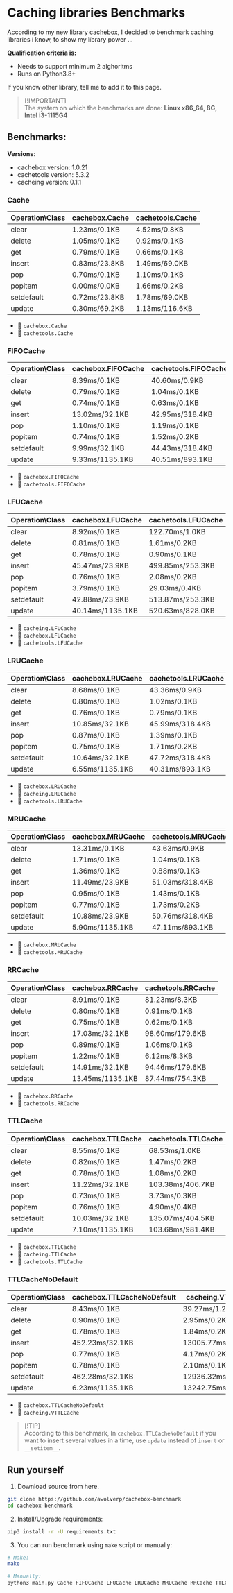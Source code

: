 # Caching libraries Benchmarks
According to my new library [cachebox](https://github.com/awolverp/cachebox), I decided to benchmark caching libraries
i know, to show my library power ...

**Qualification criteria is:**
- Needs to support minimum 2 alghoritms
- Runs on Python3.8+

If you know other library, tell me to add it to this page.

> [!IMPORTANT]\
> The system on which the benchmarks are done: **Linux x86_64, 8G, Intel i3-1115G4**

## Benchmarks:
**Versions**:
- cachebox version: 1.0.21
- cachetools version: 5.3.2
- cacheing version: 0.1.1


### Cache 

| Operation\Class | cachebox.Cache | cachetools.Cache |
| --------------- | -------------- | ---------------- |
| clear           | 1.23ms/0.1KB   | 4.52ms/0.8KB     |
| delete          | 1.05ms/0.1KB   | 0.92ms/0.1KB     |
| get             | 0.79ms/0.1KB   | 0.66ms/0.1KB     |
| insert          | 0.83ms/23.8KB  | 1.49ms/69.0KB    |
| pop             | 0.70ms/0.1KB   | 1.10ms/0.1KB     |
| popitem         | 0.00ms/0.0KB   | 1.66ms/0.2KB     |
| setdefault      | 0.72ms/23.8KB  | 1.78ms/69.0KB    |
| update          | 0.30ms/69.2KB  | 1.13ms/116.6KB   |

- 🥇 `cachebox.Cache`
- 🥈 `cachetools.Cache`

### FIFOCache 

| Operation\Class | cachebox.FIFOCache | cachetools.FIFOCache |
| --------------- | ------------------ | -------------------- |
| clear           | 8.39ms/0.1KB       | 40.60ms/0.9KB        |
| delete          | 0.79ms/0.1KB       | 1.04ms/0.1KB         |
| get             | 0.74ms/0.1KB       | 0.63ms/0.1KB         |
| insert          | 13.02ms/32.1KB     | 42.95ms/318.4KB      |
| pop             | 1.10ms/0.1KB       | 1.19ms/0.1KB         |
| popitem         | 0.74ms/0.1KB       | 1.52ms/0.2KB         |
| setdefault      | 9.99ms/32.1KB      | 44.43ms/318.4KB      |
| update          | 9.33ms/1135.1KB    | 40.51ms/893.1KB      |

- 🥇 `cachebox.FIFOCache`
- 🥈 `cachetools.FIFOCache`

### LFUCache 

| Operation\Class | cachebox.LFUCache | cachetools.LFUCache | cacheing.LFUCache |
| --------------- | ----------------- | ------------------- | ----------------- |
| clear           | 8.92ms/0.1KB      | 122.70ms/1.0KB      | 32.32ms/0.9KB     |
| delete          | 0.81ms/0.1KB      | 1.61ms/0.2KB        | 1.16ms/0.1KB      |
| get             | 0.78ms/0.1KB      | 0.90ms/0.1KB        | 1.25ms/109.3KB    |
| insert          | 45.47ms/23.9KB    | 499.85ms/253.3KB    | 24.26ms/392.0KB   |
| pop             | 0.76ms/0.1KB      | 2.08ms/0.2KB        | 1.90ms/0.7KB      |
| popitem         | 3.79ms/0.1KB      | 29.03ms/0.4KB       | 1.29ms/0.1KB      |
| setdefault      | 42.88ms/23.9KB    | 513.87ms/253.3KB    | 51.69ms/393.0KB   |
| update          | 40.14ms/1135.1KB  | 520.63ms/828.0KB    | 18.22ms/966.7KB   |

- 🥇 `cacheing.LFUCache`
- 🥈 `cachebox.LFUCache`
- 🥉 `cachetools.LFUCache`

### LRUCache 

| Operation\Class | cachebox.LRUCache | cachetools.LRUCache | cacheing.LRUCache |
| --------------- | ----------------- | ------------------- | ----------------- |
| clear           | 8.68ms/0.1KB      | 43.36ms/0.9KB       | 32.58ms/0.9KB     |
| delete          | 0.80ms/0.1KB      | 1.02ms/0.1KB        | 0.99ms/0.1KB      |
| get             | 0.76ms/0.1KB      | 0.79ms/0.1KB        | 0.76ms/0.1KB      |
| insert          | 10.85ms/32.1KB    | 45.99ms/318.4KB     | 21.00ms/318.0KB   |
| pop             | 0.87ms/0.1KB      | 1.39ms/0.1KB        | 1.49ms/0.1KB      |
| popitem         | 0.75ms/0.1KB      | 1.71ms/0.2KB        | 1.09ms/0.1KB      |
| setdefault      | 10.64ms/32.1KB    | 47.72ms/318.4KB     | 66.61ms/319.2KB   |
| update          | 6.55ms/1135.1KB   | 40.31ms/893.1KB     | 19.52ms/892.8KB   |

- 🥇 `cachebox.LRUCache`
- 🥈 `cacheing.LRUCache`
- 🥉 `cachetools.LRUCache`

### MRUCache 

| Operation\Class | cachebox.MRUCache | cachetools.MRUCache |
| --------------- | ----------------- | ------------------- |
| clear           | 13.31ms/0.1KB     | 43.63ms/0.9KB       |
| delete          | 1.71ms/0.1KB      | 1.04ms/0.1KB        |
| get             | 1.36ms/0.1KB      | 0.88ms/0.1KB        |
| insert          | 11.49ms/23.9KB    | 51.03ms/318.4KB     |
| pop             | 0.95ms/0.1KB      | 1.43ms/0.1KB        |
| popitem         | 0.77ms/0.1KB      | 1.73ms/0.2KB        |
| setdefault      | 10.88ms/23.9KB    | 50.76ms/318.4KB     |
| update          | 5.90ms/1135.1KB   | 47.11ms/893.1KB     |

- 🥇 `cachebox.MRUCache`
- 🥈 `cachetools.MRUCache`

### RRCache 

| Operation\Class | cachebox.RRCache | cachetools.RRCache |
| --------------- | ---------------- | ------------------ |
| clear           | 8.91ms/0.1KB     | 81.23ms/8.3KB      |
| delete          | 0.80ms/0.1KB     | 0.91ms/0.1KB       |
| get             | 0.75ms/0.1KB     | 0.62ms/0.1KB       |
| insert          | 17.03ms/32.1KB   | 98.60ms/179.6KB    |
| pop             | 0.89ms/0.1KB     | 1.06ms/0.1KB       |
| popitem         | 1.22ms/0.1KB     | 6.12ms/8.3KB       |
| setdefault      | 14.91ms/32.1KB   | 94.46ms/179.6KB    |
| update          | 13.45ms/1135.1KB | 87.44ms/754.3KB    |

- 🥇 `cachebox.RRCache`
- 🥈 `cachetools.RRCache`

### TTLCache 

| Operation\Class | cachebox.TTLCache | cachetools.TTLCache | cacheing.TTLCache |
| --------------- | ----------------- | ------------------- | ----------------- |
| clear           | 8.55ms/0.1KB      | 68.53ms/1.0KB       | 40.90ms/1.1KB     |
| delete          | 0.82ms/0.1KB      | 1.47ms/0.2KB        | 2.01ms/0.2KB      |
| get             | 0.78ms/0.1KB      | 1.08ms/0.2KB        | 2.08ms/0.2KB      |
| insert          | 11.22ms/32.1KB    | 103.38ms/406.7KB    | 62.21ms/1875.9KB  |
| pop             | 0.73ms/0.1KB      | 3.73ms/0.3KB        | 3.17ms/0.2KB      |
| popitem         | 0.76ms/0.1KB      | 4.90ms/0.4KB        | 1.24ms/0.1KB      |
| setdefault      | 10.03ms/32.1KB    | 135.07ms/404.5KB    | 134.05ms/1877.8KB |
| update          | 7.10ms/1135.1KB   | 103.68ms/981.4KB    | 54.04ms/2173.2KB  |

- 🥇 `cachebox.TTLCache`
- 🥈 `cacheing.TTLCache`
- 🥉 `cachetools.TTLCache`

### TTLCacheNoDefault 

| Operation\Class | cachebox.TTLCacheNoDefault | cacheing.VTTLCache |
| --------------- | -------------------------- | ------------------ |
| clear           | 8.43ms/0.1KB               | 39.27ms/1.2KB      |
| delete          | 0.90ms/0.1KB               | 2.95ms/0.2KB       |
| get             | 0.78ms/0.1KB               | 1.84ms/0.2KB       |
| insert          | 452.23ms/32.1KB            | 13005.77ms/1884.8KB|
| pop             | 0.77ms/0.1KB               | 4.17ms/0.2KB       |
| popitem         | 0.78ms/0.1KB               | 2.10ms/0.1KB       |
| setdefault      | 462.28ms/32.1KB            | 12936.32ms/1886.8KB|
| update          | 6.23ms/1135.1KB            | 13242.75ms/2742.1KB|

- 🥇 `cachebox.TTLCacheNoDefault`
- 🥈 `cacheing.VTTLCache`

> [!TIP]\
> According to this benchmark, In `cachebox.TTLCacheNoDefault` if you want to insert several values in a time, use `update` instead of `insert` or `__setitem__`.

## Run yourself
1. Download source from here.
```sh
git clone https://github.com/awolverp/cachebox-benchmark
cd cachebox-benchmark
```

2. Install/Upgrade requirements:
```sh
pip3 install -r -U requirements.txt
```

3. You can run benchmark using `make` script or manually:
```sh
# Make:
make

# Manually:
python3 main.py Cache FIFOCache LFUCache LRUCache MRUCache RRCache TTLCache TTLCacheNoDefault
```
